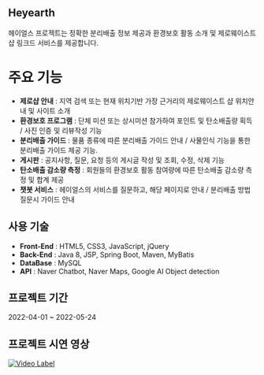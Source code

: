 ## Heyearth
헤이얼스 프로젝트는 정확한 분리배출 정보 제공과 환경보호 활동 소개 및 제로웨이스트 샵 링크드 서비스를 제공합니다.
# 주요 기능
- **제로샵 안내** : 지역 검색 또는 현재 위치기반 가장 근거리의 제로웨이스트 샵 위치안내 및 사이트 소개
- **환경보호 프로그램** : 단체 미션 또는 상시미션 참가하여 포인트 및 탄소배출량 획득 / 사진 인증 및 리뷰작성 기능
- **분리배출 가이드** : 물품 종류에 따른 분리배출 가이드 안내 / 사물인식 기능을 통한 분리배출 가이드 제공 기능.
- **게시판** : 공지사항, 질문, 요청 등의 게시글 작성 및 조회, 수정, 삭제 기능
- **탄소배출 감소량 측정** : 회원들의 환경보호 활동 참여량에 따른 탄소배출 감소량 측정 및 합계 제공
- **챗봇 서비스** : 헤이얼스의 서비스를 질문하고, 해당 페이지로 안내 / 분리배출 방법 질문시 가이드 안내
## 사용 기술
* **Front-End** : HTML5, CSS3, JavaScript, jQuery
* **Back-End** : Java 8, JSP, Spring Boot, Maven, MyBatis
* **DataBase** : MySQL
* **API** : Naver Chatbot, Naver Maps, Google AI Object detection
## 프로젝트 기간
2022-04-01 ~ 2022-05-24
## 프로젝트 시연 영상
[![Video Label](https://img.youtube.com/vi/y9RhRpXyBqQ/0.jpg)](https://www.youtube.com/watch?v=y9RhRpXyBqQ)
